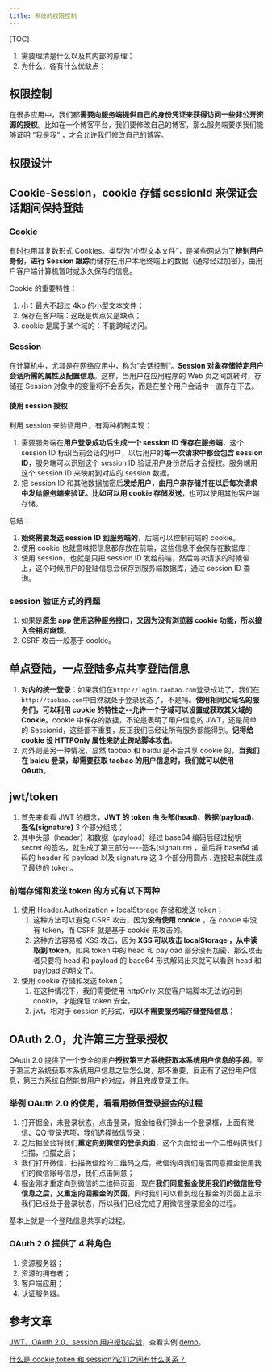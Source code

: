 ```yaml
---
title: 系统的权限控制
---
```


[TOC]

1. 需要理清是什么以及其内部的原理；
2. 为什么，各有什么优缺点；

## 权限控制

在很多应用中，我们都**需要向服务端提供自己的身份凭证来获得访问一些非公开资源的授权**。比如在一个博客平台，我们要修改自己的博客，那么服务端要求我们能够证明 “我是我” ，才会允许我们修改自己的博客。

## 权限设计

## Cookie-Session，cookie 存储 sessionId 来保证会话期间保持登陆

### Cookie

有时也用其复数形式 Cookies。类型为“小型文本文件”，是某些网站为了**辨别用户身份**，**进行 Session 跟踪**而储存在用户本地终端上的数据（通常经过加密），由用户客户端计算机暂时或永久保存的信息。

Cookie 的重要特性：

1. 小：最大不超过 4kb 的小型文本文件；
2. 保存在客户端：这既是优点又是缺点；
3. cookie 是属于某个域的：不能跨域访问。

### Session

在计算机中，尤其是在网络应用中，称为“会话控制”。**Session 对象存储特定用户会话所需的属性及配置信息**。这样，当用户在应用程序的 Web 页之间跳转时，存储在 Session 对象中的变量将不会丢失，而是在整个用户会话中一直存在下去。

#### 使用 session 授权

利用 session 来验证用户，有两种机制实现：

1. 需要服务端在**用户登录成功后生成一个 session ID 保存在服务端**，这个 session ID 标识当前会话的用户，以后用户的**每一次请求中都会包含 session ID**，服务端可以识别这个 session ID 验证用户身份然后才会授权。服务端用这个 session ID 来映射到对应的 session 数据。
2. 把 session ID 和其他数据加密后**发给用户，由用户来存储并在以后每次请求中发给服务端来验证。**比如**可以用 cookie 存储发送**，也可以使用其他客户端存储。

总结：

1. **始终需要发送 session ID 到服务端的**，后端可以控制前端的 cookie。
2. 使用 cookie 也就意味把信息都存放在前端，这些信息不会保存在数据库；
3. 使用 session，也就是只把 session ID 发给前端，然后每次请求的时候带上，这个时候用户的登陆信息会保存到服务端数据库，通过 session ID 查询。

### session 验证方式的问题

1. 如果是**原生 app 使用这种服务接口，又因为没有浏览器 cookie 功能，所以接入会相对麻烦**。
2. CSRF 攻击一般基于 cookie。

## 单点登陆，一点登陆多点共享登陆信息

1. **对内的统一登录**：如果我们在`http://login.taobao.com`登录成功了，我们在`http://taobao.com`中自然就处于登录状态了，不是吗。**使用相同父域名的服务们，可以利用 cookie 的特性之--允许一个子域可以设置或获取其父域的 Cookie**。cookie 中保存的数据，不论是表明了用户信息的 JWT，还是简单的 Sessionid，这些都不重要，反正我们已经让所有服务都能得到。**记得给 cookie 设 HTTPOnly 属性来防止跨站脚本攻击**。
2. 对外则是另一种情况，显然 taobao 和 baidu 是不会共享 cookie 的，**当我们在 baidu 登录，却需要获取 taobao 的用户信息时，我们就可以使用 OAuth**。

## jwt/token

1. 首先来看看 JWT 的概念，**JWT 的 token 由 头部(head)、数据(payload)、签名(signature)** 3 个部分组成；
2. 其中头部（header）和数据（payload）经过 base64 编码后经过秘钥 secret 的签名，就生成了第三部分----签名(signature) ，最后将 base64 编码的 header 和 payload 以及 signature 这 3 个部分用圆点 . 连接起来就生成了最终的 token。

### 前端存储和发送 token 的方式有以下两种

1. 使用 Header.Authorization + localStorage 存储和发送 token；
   1. 这种方法可以避免 CSRF 攻击，因为**没有使用 cookie** ，在 cookie 中没有 token，而 CSRF 就是基于 cookie 来攻击的。
   2. 这种方法容易被 XSS 攻击，因为 **XSS 可以攻击 localStorage ，从中读取到 token**，如果 token 中的 head 和 payload 部分没有加密，那么攻击者只要将 head 和 payload 的 base64 形式解码出来就可以看到 head 和 payload 的明文了。
2. 使用 cookie 存储和发送 token；
   1. 在这种情况下，我们需要使用 httpOnly 来使客户端脚本无法访问到 cookie，才能保证 token 安全。
   2. jwt，相对于 session 的形式，**可以不需要服务端存储登陆信息**；

## OAuth 2.0，允许第三方登录授权

OAuth 2.0 提供了一个安全的用户**授权第三方系统获取本系统用户信息的手段**。至于第三方系统获取本系统用户信息之后怎么做，那不重要，反正有了这份用户信息，第三方系统自然能做用户的对应，并且完成登录工作。

### 举例 OAuth 2.0 的使用，看看用微信登录掘金的过程

1. 打开掘金，未登录状态，点击登录，掘金给我们弹出一个登录框，上面有微信、QQ 登录选项，我们选择微信登录；
2. 之后掘金会将我们**重定向到微信的登录页面**，这个页面给出一个二维码供我们扫描，扫描之后；
3. 我们打开微信，扫描微信给的二维码之后，微信询问我们是否同意掘金使用我们的微信账号信息，我们点击同意；
4. 掘金刚才重定向到微信的二维码页面，现在**我们同意掘金使用我们的微信账号信息之后，又重定向回掘金的页面**，同时我们可以看到现在掘金的页面上显示我们已经处于登录状态，所以我们已经完成了用微信登录掘金的过程。

基本上就是一个登陆信息共享的过程。

### OAuth 2.0 提供了 4 种角色

1. 资源服务器；
2. 资源的拥有者；
3. 客户端应用；
4. 认证服务器。

## 参考文章

[JWT、OAuth 2.0、session 用户授权实战](https://segmentfault.com/a/1190000019210466)，查看实例 [demo](./auth-demo)。

[什么是 cookie,token 和 session?它们之间有什么关系？](https://www.zhihu.com/question/353373715/answer/974583248)
